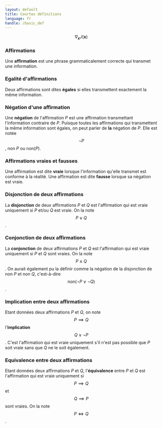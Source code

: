```yaml
---
layout: default
title: Courtes définitions
language: fr
handle: /basic_def
---
```


<script src="https://cdn.mathjax.org/mathjax/latest/MathJax.js?config=TeX-AMS-MML_HTMLorMML" type="text/javascript"></script>

$$ \nabla_\boldsymbol{x} J(\boldsymbol{x}) $$

### Affirmations
Une **affirmation** est une phrase grammaticalement correcte qui transmet une information.

### Egalité d'affirmations
Deux affirmations sont dites **égales** si elles transmettent exactement la même information.

### Négation d'une affirmation
Une **négation** de l'affirmation _P_ est une affirmation transmettant l'information contraire de _P_. Puisque toutes les affirmations qui transmettent la même information sont égales, on peut parler de **la** négation de _P_. Elle est notée $$\neg P$$, non _P_ ou non(_P_).

### Affirmations vraies et fausses
Une affirmation est dite **vraie** lorsque l'information qu'elle transmet est conforme à la réalité. Une affirmation est dite **fausse** lorsque sa négation est vraie.

### Disjonction de deux affirmations
La **disjonction** de deux affirmations _P_ et _Q_ est l'affirmation qui est vraie uniquement si _P_ et/ou _Q_ est vraie. On la note $$P \lor Q$$.

### Conjonction de deux affirmations
La **conjonction** de deux affirmations _P_ et _Q_ est l'affirmation qui est vraie uniquement si _P_ et _Q_ sont vraies. On la note $$P \land Q$$. On aurait également pu la définir comme la négation de la disjonction de non _P_ et non _Q_, c'est-à-dire $$\text{non}(\neg P \lor \neg Q)$$.

### Implication entre deux affirmations
Etant données deux affirmations _P_ et _Q_, on note $$P \implies Q$$ l'**implication** $$Q \lor \neg P$$. C'est l'affirmation qui est vraie uniquement s'il n'est pas possible que _P_ soit vraie sans que _Q_ ne le soit également.

### Equivalence entre deux affirmations
Etant données deux affirmations _P_ et _Q_, l'**équivalence** entre _P_ et _Q_ est l'affirmation qui est vraie uniquement si $$P \implies Q$$ et $$Q \implies P$$ sont vraies. On la note $$P \iff Q$$.
